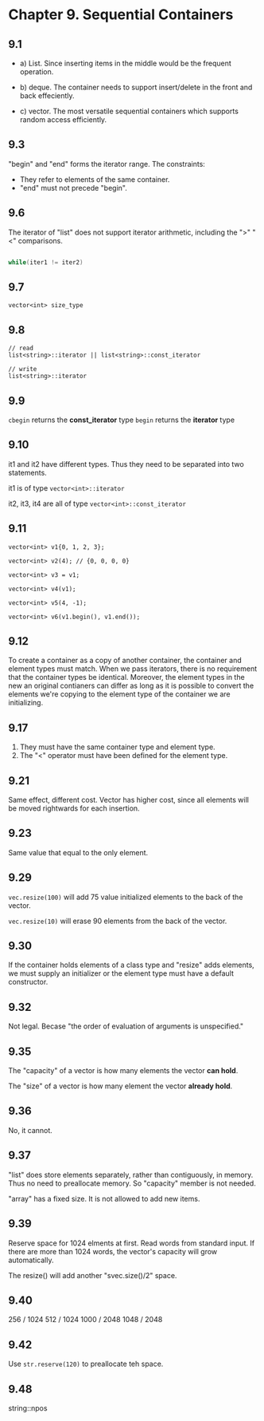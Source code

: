 # Chapter 9. Sequential Containers

## 9.1

- a) List. Since inserting items in the middle would be the frequent operation.

- b) deque. The container needs to support insert/delete in the front and back effeciently.

- c) vector. The most versatile sequential containers which supports random access efficiently.

## 9.3

"begin" and "end" forms the iterator range. The constraints:

- They refer to elements of the same container.
- "end" must not precede "begin".

## 9.6

The iterator of "list" does not support iterator arithmetic, including the ">" "<" comparisons.

```cpp

while(iter1 != iter2)
```

## 9.7

`vector<int> size_type`

## 9.8

```
// read
list<string>::iterator || list<string>::const_iterator

// write
list<string>::iterator
```

## 9.9

`cbegin` returns the **const_iterator** type
`begin` returns the **iterator** type


## 9.10

it1 and it2 have different types. Thus they need to be separated into two statements.

it1 is of type `vector<int>::iterator`

it2, it3, it4  are all of type `vector<int>::const_iterator`

## 9.11

```
vector<int> v1{0, 1, 2, 3};

vector<int> v2(4); // {0, 0, 0, 0}

vector<int> v3 = v1;

vector<int> v4(v1);

vector<int> v5(4, -1);

vector<int> v6(v1.begin(), v1.end());
```

## 9.12

To create a container as a copy of another container, the container and element types must match. When we pass iterators, there is no requirement that the container types be identical. Moreover, the element types in the new an original contianers can differ as long as it is possible to convert the elements we're copying to the element type of the container we are initializing.

## 9.17

1. They must have the same container type and element type.
2. The "<" operator must have been defined for the element type. 


## 9.21

Same effect, different cost. Vector has higher cost, since all elements will be moved rightwards for each insertion.

## 9.23

Same value that equal to the only element.

## 9.29 

`vec.resize(100)` will add 75 value initialized elements to the back of the vector.

`vec.resize(10)` will erase 90 elements from the back of the vector.

## 9.30

If the container holds elements of a class type and "resize" adds elements, we must supply an initializer or the element type must have a default constructor.

## 9.32

Not legal. Becase "the order of evaluation of arguments is unspecified." 

## 9.35

The "capacity" of a vector is how many elements the vector **can hold**.

The "size" of a vector is how many element the vector **already hold**.

## 9.36

No, it cannot.

## 9.37

"list" does store elements separately, rather than contiguously, in memory. Thus no need to preallocate memory. So "capacity" member is not needed.

"array" has a fixed size. It is not allowed to add new items.

## 9.39

Reserve space for 1024 elments at first. Read words from standard input. If there are more than 1024 words, the vector's capacity will grow automatically.

The resize() will add another "svec.size()/2" space.

## 9.40

256 / 1024
512 / 1024
1000 / 2048
1048 / 2048

## 9.42

Use `str.reserve(120)` to preallocate teh space.

## 9.48

string::npos



